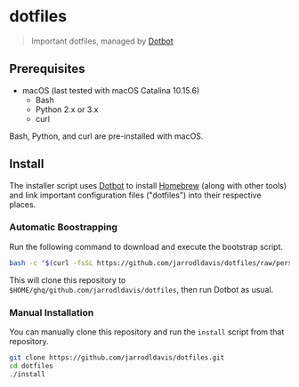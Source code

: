 # dotfiles

> Important dotfiles, managed by [Dotbot]

## Prerequisites

- macOS (last tested with macOS Catalina 10.15.6)
  - Bash
  - Python 2.x or 3.x
  - curl

Bash, Python, and curl are pre-installed with macOS.

## Install

The installer script uses [Dotbot] to install [Homebrew] (along with other tools) and link important configuration files ("dotfiles") into their respective places.

### Automatic Boostrapping

Run the following command to download and execute the bootstrap script.

```bash
bash -c "$(curl -fsSL https://github.com/jarrodldavis/dotfiles/raw/personal/macos/install)"
```

This will clone this repository to `$HOME/ghq/github.com/jarrodldavis/dotfiles`, then run Dotbot as usual.

### Manual Installation

You can manually clone this repository and run the `install` script from that repository.

```bash
git clone https://github.com/jarrodldavis/dotfiles.git
cd dotfiles
./install
```


[Dotbot]: https://github.com/anishathalye/dotbot
[Homebrew]: https://brew.sh
